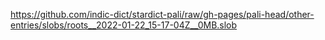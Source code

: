 https://github.com/indic-dict/stardict-pali/raw/gh-pages/pali-head/other-entries/slobs/roots__2022-01-22_15-17-04Z__0MB.slob  
